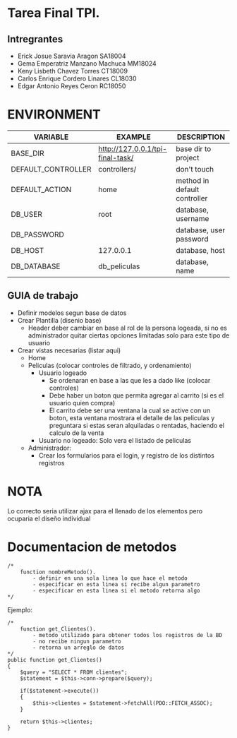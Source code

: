 # Tarea Final TPI.
## Intregrantes
- Erick Josue Saravia Aragon SA18004
- Gema Emperatriz Manzano Machuca MM18024
- Keny Lisbeth Chavez Torres CT18009
- Carlos Enrique Cordero Linares CL18030
- Edgar Antonio Reyes Ceron RC18050

# ENVIRONMENT
 VARIABLE | EXAMPLE | DESCRIPTION 
----------|---------|------------  
BASE_DIR  | http://127.0.0.1/tpi-final-task/ | base dir to project
DEFAULT_CONTROLLER | controllers/ | don't touch
DEFAULT_ACTION | home | method in default controller
DB_USER | root | database, username 
DB_PASSWORD |  | database, user password
DB_HOST | 127.0.0.1 | database, host
DB_DATABASE | db_peliculas | database, name


## GUIA de trabajo

- Definir modelos segun base de datos
- Crear Plantilla (disenio base)
    - Header deber cambiar en base al rol de la persona logeada, si no es administrador quitar ciertas opciones limitadas solo para este tipo de usuario
- Crear vistas necesarias (listar aqui)
    - Home 
    - Peliculas (colocar controles de filtrado, y ordenamiento)
        - Usuario logeado
            - Se ordenaran en base a las que les a dado like (colocar controles)
            - Debe haber un boton que permita agregar al carrito (si es el usuario quien compra)
            - El carrito debe ser una ventana la cual se active con un boton, esta ventana mostrara el detalle de las peliculas y preguntara si estas seran alquiladas o rentadas, haciendo el calculo de la venta 
        - Usuario no logeado: Solo vera el listado de peliculas
    - Administrador: 
        - Crear los formularios para el login, y registro de los distintos registros

# NOTA
Lo correcto seria utilizar ajax para el llenado de los elementos pero ocuparia el diseño individual

# Documentacion de metodos
    /*
        function nombreMetodo().
            - definir en una sola linea lo que hace el metodo
            - especificar en esta linea si recibe algun parametro
            - especificar en esta linea si el metodo retorna algo
    */
Ejemplo:

    /*
        function get_Clientes().
            - metodo utilizado para obtener todos los registros de la BD
            - no recibe ningun parametro
            - retorna un arreglo de datos
    */
    public function get_Clientes()
    {
        $query = "SELECT * FROM clientes";
        $statement = $this->conn->prepare($query);
        
        if($statement->execute())
        {
            $this->clientes = $statement->fetchAll(PDO::FETCH_ASSOC);
        }

        return $this->clientes;
    }

